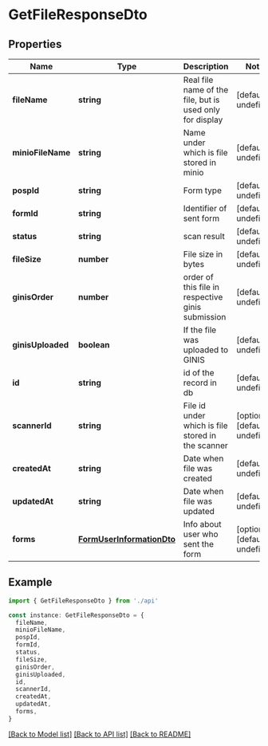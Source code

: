 # GetFileResponseDto

## Properties

| Name              | Type                                                    | Description                                              | Notes                             |
| ----------------- | ------------------------------------------------------- | -------------------------------------------------------- | --------------------------------- |
| **fileName**      | **string**                                              | Real file name of the file, but is used only for display | [default to undefined]            |
| **minioFileName** | **string**                                              | Name under which is file stored in minio                 | [default to undefined]            |
| **pospId**        | **string**                                              | Form type                                                | [default to undefined]            |
| **formId**        | **string**                                              | Identifier of sent form                                  | [default to undefined]            |
| **status**        | **string**                                              | scan result                                              | [default to undefined]            |
| **fileSize**      | **number**                                              | File size in bytes                                       | [default to undefined]            |
| **ginisOrder**    | **number**                                              | order of this file in respective ginis submission        | [default to undefined]            |
| **ginisUploaded** | **boolean**                                             | If the file was uploaded to GINIS                        | [default to undefined]            |
| **id**            | **string**                                              | id of the record in db                                   | [default to undefined]            |
| **scannerId**     | **string**                                              | File id under which is file stored in the scanner        | [optional] [default to undefined] |
| **createdAt**     | **string**                                              | Date when file was created                               | [default to undefined]            |
| **updatedAt**     | **string**                                              | Date when file was updated                               | [default to undefined]            |
| **forms**         | [**FormUserInformationDto**](FormUserInformationDto.md) | Info about user who sent the form                        | [optional] [default to undefined] |

## Example

```typescript
import { GetFileResponseDto } from './api'

const instance: GetFileResponseDto = {
  fileName,
  minioFileName,
  pospId,
  formId,
  status,
  fileSize,
  ginisOrder,
  ginisUploaded,
  id,
  scannerId,
  createdAt,
  updatedAt,
  forms,
}
```

[[Back to Model list]](../README.md#documentation-for-models) [[Back to API list]](../README.md#documentation-for-api-endpoints) [[Back to README]](../README.md)
